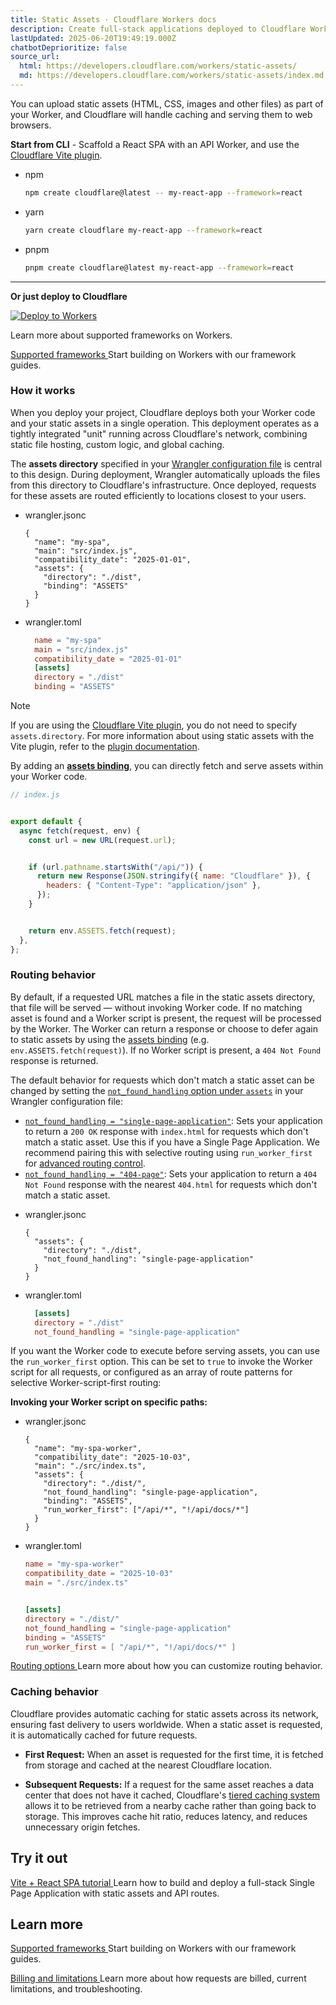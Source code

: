 ```yaml
---
title: Static Assets · Cloudflare Workers docs
description: Create full-stack applications deployed to Cloudflare Workers.
lastUpdated: 2025-06-20T19:49:19.000Z
chatbotDeprioritize: false
source_url:
  html: https://developers.cloudflare.com/workers/static-assets/
  md: https://developers.cloudflare.com/workers/static-assets/index.md
---
```


You can upload static assets (HTML, CSS, images and other files) as part of your Worker, and Cloudflare will handle caching and serving them to web browsers.

**Start from CLI** - Scaffold a React SPA with an API Worker, and use the [Cloudflare Vite plugin](https://developers.cloudflare.com/workers/vite-plugin/).

* npm

  ```sh
  npm create cloudflare@latest -- my-react-app --framework=react
  ```

* yarn

  ```sh
  yarn create cloudflare my-react-app --framework=react
  ```

* pnpm

  ```sh
  pnpm create cloudflare@latest my-react-app --framework=react
  ```

***

**Or just deploy to Cloudflare**

[![Deploy to Workers](https://deploy.workers.cloudflare.com/button)](https://dash.cloudflare.com/?to=/:account/workers-and-pages/create/deploy-to-workers\&repository=https://github.com/cloudflare/templates/tree/main/vite-react-template)

Learn more about supported frameworks on Workers.

[Supported frameworks ](https://developers.cloudflare.com/workers/framework-guides/)Start building on Workers with our framework guides.

### How it works

When you deploy your project, Cloudflare deploys both your Worker code and your static assets in a single operation. This deployment operates as a tightly integrated "unit" running across Cloudflare's network, combining static file hosting, custom logic, and global caching.

The **assets directory** specified in your [Wrangler configuration file](https://developers.cloudflare.com/workers/wrangler/configuration/#assets) is central to this design. During deployment, Wrangler automatically uploads the files from this directory to Cloudflare's infrastructure. Once deployed, requests for these assets are routed efficiently to locations closest to your users.

* wrangler.jsonc

  ```jsonc
  {
    "name": "my-spa",
    "main": "src/index.js",
    "compatibility_date": "2025-01-01",
    "assets": {
      "directory": "./dist",
      "binding": "ASSETS"
    }
  }
  ```

* wrangler.toml

  ```toml
    name = "my-spa"
    main = "src/index.js"
    compatibility_date = "2025-01-01"
    [assets]
    directory = "./dist"
    binding = "ASSETS"
  ```

Note

If you are using the [Cloudflare Vite plugin](https://developers.cloudflare.com/workers/vite-plugin/), you do not need to specify `assets.directory`. For more information about using static assets with the Vite plugin, refer to the [plugin documentation](https://developers.cloudflare.com/workers/vite-plugin/reference/static-assets/).

By adding an [**assets binding**](https://developers.cloudflare.com/workers/static-assets/binding/#binding), you can directly fetch and serve assets within your Worker code.

```js
// index.js


export default {
  async fetch(request, env) {
    const url = new URL(request.url);


    if (url.pathname.startsWith("/api/")) {
      return new Response(JSON.stringify({ name: "Cloudflare" }), {
        headers: { "Content-Type": "application/json" },
      });
    }


    return env.ASSETS.fetch(request);
  },
};
```

### Routing behavior

By default, if a requested URL matches a file in the static assets directory, that file will be served — without invoking Worker code. If no matching asset is found and a Worker script is present, the request will be processed by the Worker. The Worker can return a response or choose to defer again to static assets by using the [assets binding](https://developers.cloudflare.com/workers/static-assets/binding/) (e.g. `env.ASSETS.fetch(request)`). If no Worker script is present, a `404 Not Found` response is returned.

The default behavior for requests which don't match a static asset can be changed by setting the [`not_found_handling` option under `assets`](https://developers.cloudflare.com/workers/wrangler/configuration/#assets) in your Wrangler configuration file:

* [`not_found_handling = "single-page-application"`](https://developers.cloudflare.com/workers/static-assets/routing/single-page-application/): Sets your application to return a `200 OK` response with `index.html` for requests which don't match a static asset. Use this if you have a Single Page Application. We recommend pairing this with selective routing using `run_worker_first` for [advanced routing control](https://developers.cloudflare.com/workers/static-assets/routing/single-page-application/#advanced-routing-control).
* [`not_found_handling = "404-page"`](https://developers.cloudflare.com/workers/static-assets/routing/static-site-generation/#custom-404-pages): Sets your application to return a `404 Not Found` response with the nearest `404.html` for requests which don't match a static asset.

- wrangler.jsonc

  ```jsonc
  {
    "assets": {
      "directory": "./dist",
      "not_found_handling": "single-page-application"
    }
  }
  ```

- wrangler.toml

  ```toml
    [assets]
    directory = "./dist"
    not_found_handling = "single-page-application"
  ```

If you want the Worker code to execute before serving assets, you can use the `run_worker_first` option. This can be set to `true` to invoke the Worker script for all requests, or configured as an array of route patterns for selective Worker-script-first routing:

**Invoking your Worker script on specific paths:**

* wrangler.jsonc

  ```jsonc
  {
    "name": "my-spa-worker",
    "compatibility_date": "2025-10-03",
    "main": "./src/index.ts",
    "assets": {
      "directory": "./dist/",
      "not_found_handling": "single-page-application",
      "binding": "ASSETS",
      "run_worker_first": ["/api/*", "!/api/docs/*"]
    }
  }
  ```

* wrangler.toml

  ```toml
  name = "my-spa-worker"
  compatibility_date = "2025-10-03"
  main = "./src/index.ts"


  [assets]
  directory = "./dist/"
  not_found_handling = "single-page-application"
  binding = "ASSETS"
  run_worker_first = [ "/api/*", "!/api/docs/*" ]
  ```

[Routing options ](https://developers.cloudflare.com/workers/static-assets/routing/)Learn more about how you can customize routing behavior.

### Caching behavior

Cloudflare provides automatic caching for static assets across its network, ensuring fast delivery to users worldwide. When a static asset is requested, it is automatically cached for future requests.

* **First Request:** When an asset is requested for the first time, it is fetched from storage and cached at the nearest Cloudflare location.

* **Subsequent Requests:** If a request for the same asset reaches a data center that does not have it cached, Cloudflare's [tiered caching system](https://developers.cloudflare.com/cache/how-to/tiered-cache/) allows it to be retrieved from a nearby cache rather than going back to storage. This improves cache hit ratio, reduces latency, and reduces unnecessary origin fetches.

## Try it out

[Vite + React SPA tutorial ](https://developers.cloudflare.com/workers/vite-plugin/tutorial/)Learn how to build and deploy a full-stack Single Page Application with static assets and API routes.

## Learn more

[Supported frameworks ](https://developers.cloudflare.com/workers/framework-guides/)Start building on Workers with our framework guides.

[Billing and limitations ](https://developers.cloudflare.com/workers/static-assets/billing-and-limitations/)Learn more about how requests are billed, current limitations, and troubleshooting.
